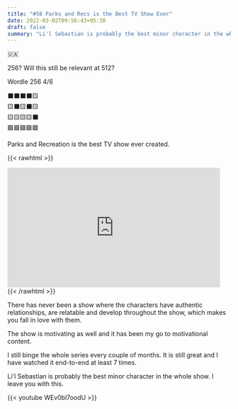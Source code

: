 ```yaml
---
title: "#58 Parks and Recs is the Best TV Show Ever"
date: 2022-03-02T09:56:43+05:30
draft: false
summary: "Li'l Sebastian is probably the best minor character in the whole show."
---
```


🇺🇦

256? Will this still be relevant at 512?

Wordle 256 4/6

⬛⬛⬛⬛🟨\
🟨⬛🟨⬛🟨\
🟨🟨🟨🟨⬛\
🟩🟩🟩🟩🟩

Parks and Recreation is the best TV show ever created.

{{< rawhtml >}}

<div style="width:480px"><iframe allow="fullscreen" frameBorder="0" height="270" src="https://giphy.com/embed/702ybfQFkrkrWnIByR/video" width="480"></iframe></div>
{{< /rawhtml >}}

There has never been a show where the characters have authentic relationships, are relatable and develop throughout the show, which makes you fall in love with them.

The show is motivating as well and it has been my go to motivational content.

I still binge the whole series every couple of months. It is still great and I have watched it end-to-end at least 7 times.

Li'l Sebastian is probably the best minor character in the whole show. I leave you with this.

{{< youtube WEv0bl7oodU >}}
